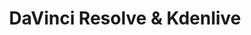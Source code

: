 ---
title: DaVinci Resolve & Kdenlive
tags: [Vídeos]
style: border
color: warning
description: Using `git reflog` and `git reset` to save your code.
external_url: https://blog.usejournal.com/how-to-undo-your-git-failure-b76e31ecac74
---